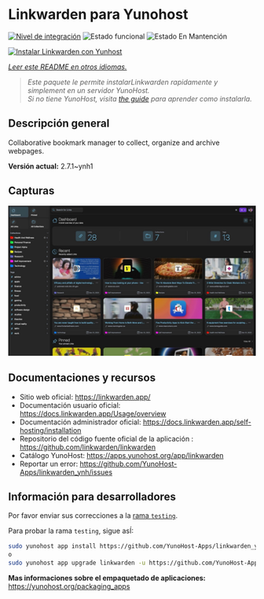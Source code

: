 <!--
Este archivo README esta generado automaticamente<https://github.com/YunoHost/apps/tree/master/tools/readme_generator>
No se debe editar a mano.
-->

# Linkwarden para Yunohost

[![Nivel de integración](https://dash.yunohost.org/integration/linkwarden.svg)](https://ci-apps.yunohost.org/ci/apps/linkwarden/) ![Estado funcional](https://ci-apps.yunohost.org/ci/badges/linkwarden.status.svg) ![Estado En Mantención](https://ci-apps.yunohost.org/ci/badges/linkwarden.maintain.svg)

[![Instalar Linkwarden con Yunhost](https://install-app.yunohost.org/install-with-yunohost.svg)](https://install-app.yunohost.org/?app=linkwarden)

*[Leer este README en otros idiomas.](./ALL_README.md)*

> *Este paquete le permite instalarLinkwarden rapidamente y simplement en un servidor YunoHost.*  
> *Si no tiene YunoHost, visita [the guide](https://yunohost.org/install) para aprender como instalarla.*

## Descripción general

Collaborative bookmark manager to collect, organize and archive webpages.


**Versión actual:** 2.7.1~ynh1

## Capturas

![Captura de Linkwarden](./doc/screenshots/dashboard.jpg)

## Documentaciones y recursos

- Sitio web oficial: <https://linkwarden.app/>
- Documentación usuario oficial: <https://docs.linkwarden.app/Usage/overview>
- Documentación administrador oficial: <https://docs.linkwarden.app/self-hosting/installation>
- Repositorio del código fuente oficial de la aplicación : <https://github.com/linkwarden/linkwarden>
- Catálogo YunoHost: <https://apps.yunohost.org/app/linkwarden>
- Reportar un error: <https://github.com/YunoHost-Apps/linkwarden_ynh/issues>

## Información para desarrolladores

Por favor enviar sus correcciones a la [rama `testing`](https://github.com/YunoHost-Apps/linkwarden_ynh/tree/testing).

Para probar la rama `testing`, sigue asÍ:

```bash
sudo yunohost app install https://github.com/YunoHost-Apps/linkwarden_ynh/tree/testing --debug
o
sudo yunohost app upgrade linkwarden -u https://github.com/YunoHost-Apps/linkwarden_ynh/tree/testing --debug
```

**Mas informaciones sobre el empaquetado de aplicaciones:** <https://yunohost.org/packaging_apps>
